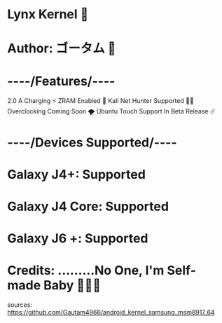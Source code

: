 # Lynx Kernel 🌊
# Author: ゴータム 🦁

# ----/Features/----
 2.0 A Charging ⚡️
 ZRAM Enabled 🔮
 Kali Net Hunter Supported 👨‍💻 
 Overclocking Coming Soon 🌪
 Ubuntu Touch Support In Beta Release ☄️

# ----/Devices Supported/----

# Galaxy J4+: Supported
# Galaxy J4 Core: Supported
# Galaxy J6 +: Supported

# Credits: .........No One, I'm Self-made Baby  👑😉👑
sources: https://github.com/Gautam4966/android_kernel_samsung_msm8917_64
